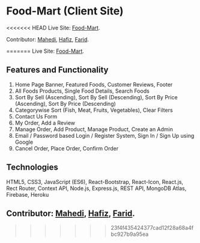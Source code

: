 # Food-Mart (Client Site)

<<<<<<< HEAD
Live Site:  [Food-Mart](https://food-mart1.firebaseapp.com/).


Contributor: [Mahedi](https://github.com/md-mh), [Hafiz](https://github.com/hafiz229), [Farid](https://github.com/developerfarid).


=======
Live Site: [Food-Mart](https://food-mart1.firebaseapp.com/).

## Features and Functionality

1. Home Page Banner, Featured Foods, Customer Reviews, Footer
2. All Foods Products, Single Food Details, Search Foods
3. Sort By Sell (Ascending), Sort By Sell (Descending), Sort By Price (Ascending), Sort By Price (Descending)
4. Categorywise Sort (Fish, Meat, Fruits, Vegetables), Clear Filters
5. Contact Us Form
6. My Order, Add a Review
7. Manage Order, Add Product, Manage Product, Create an Admin
8. Email / Password based Login / Register System, Sign In / Sign Up using Google
9. Cancel Order, Place Order, Confirm Order

## Technologies

HTML5, CSS3, JavaScript (ES6), React-Bootstrap, React-Icon, React.js, Rect Router, Context API, Node.js, Express.js, REST API, MongoDB Atlas, Firebase, Heroku

## Contributor: [Mahedi](https://github.com/md-mh), [Hafiz](https://github.com/hafiz229), [Farid](https://github.com/developerfarid).
>>>>>>> 23f4f435424377cad12f28a68a4fbc927b9a95ea
